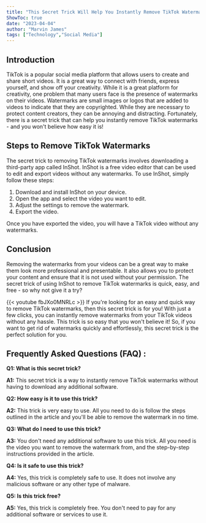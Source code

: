 ```yaml
---
title: "This Secret Trick Will Help You Instantly Remove TikTok Watermarks - You Won't Believe How Easy It Is!"
ShowToc: true 
date: "2023-04-04"
author: "Marvin James" 
tags: ["Technology","Social Media"]
---
```

## Introduction
TikTok is a popular social media platform that allows users to create and share short videos. It is a great way to connect with friends, express yourself, and show off your creativity. While it is a great platform for creativity, one problem that many users face is the presence of watermarks on their videos. Watermarks are small images or logos that are added to videos to indicate that they are copyrighted. While they are necessary to protect content creators, they can be annoying and distracting. Fortunately, there is a secret trick that can help you instantly remove TikTok watermarks - and you won't believe how easy it is!

## Steps to Remove TikTok Watermarks
The secret trick to removing TikTok watermarks involves downloading a third-party app called InShot. InShot is a free video editor that can be used to edit and export videos without any watermarks. To use InShot, simply follow these steps:

1. Download and install InShot on your device.
2. Open the app and select the video you want to edit.
3. Adjust the settings to remove the watermark.
4. Export the video.

Once you have exported the video, you will have a TikTok video without any watermarks.

## Conclusion
Removing the watermarks from your videos can be a great way to make them look more professional and presentable. It also allows you to protect your content and ensure that it is not used without your permission. The secret trick of using InShot to remove TikTok watermarks is quick, easy, and free - so why not give it a try?

{{< youtube fbJXo0MNRLc >}} 
If you're looking for an easy and quick way to remove TikTok watermarks, then this secret trick is for you! With just a few clicks, you can instantly remove watermarks from your TikTok videos without any hassle. This trick is so easy that you won't believe it! So, if you want to get rid of watermarks quickly and effortlessly, this secret trick is the perfect solution for you.

## Frequently Asked Questions (FAQ) :
**Q1: What is this secret trick?**

**A1:** This secret trick is a way to instantly remove TikTok watermarks without having to download any additional software. 

**Q2: How easy is it to use this trick?**

**A2:** This trick is very easy to use. All you need to do is follow the steps outlined in the article and you'll be able to remove the watermark in no time. 

**Q3: What do I need to use this trick?**

**A3:** You don't need any additional software to use this trick. All you need is the video you want to remove the watermark from, and the step-by-step instructions provided in the article. 

**Q4: Is it safe to use this trick?**

**A4:** Yes, this trick is completely safe to use. It does not involve any malicious software or any other type of malware. 

**Q5: Is this trick free?**

**A5:** Yes, this trick is completely free. You don't need to pay for any additional software or services to use it.


